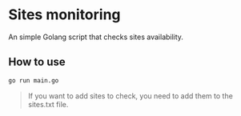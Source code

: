 # Sites monitoring
An simple Golang script that checks sites availability.
## How to use
```bash
go run main.go
```
> If you want to add sites to check, you need to add them to the sites.txt file.
>
> 

